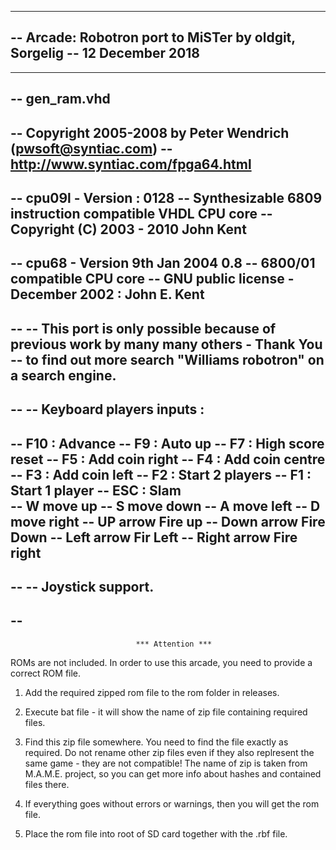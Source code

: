 ---------------------------------------------------------------------------------
-- Arcade: Robotron port to MiSTer by oldgit, Sorgelig
-- 12 December 2018
-- 
---------------------------------------------------------------------------------
-- gen_ram.vhd
-------------------------------- 
-- Copyright 2005-2008 by Peter Wendrich (pwsoft@syntiac.com)
-- http://www.syntiac.com/fpga64.html
---------------------------------------------------------------------------------
-- cpu09l - Version : 0128
-- Synthesizable 6809 instruction compatible VHDL CPU core
-- Copyright (C) 2003 - 2010 John Kent
---------------------------------------------------------------------------------
-- cpu68 - Version 9th Jan 2004 0.8
-- 6800/01 compatible CPU core 
-- GNU public license - December 2002 : John E. Kent
---------------------------------------------------------------------------------
--
-- This port is only possible because of previous work by many many others - Thank You
-- to find out more search "Williams robotron" on a search engine.  
-- 
-- 
-- Keyboard players inputs :
--
--   F10 : Advance
--   F9  : Auto up
--   F7  : High score reset
--   F5  : Add coin right
--   F4  : Add coin centre
--   F3  : Add coin left
--   F2  : Start 2 players
--   F1  : Start 1 player
--   ESC : Slam  
--   W move up
--   S move down
--   A move left
--   D move right
--   UP arrow Fire up
--   Down arrow Fire Down
--	 Left arrow Fir Left
-- 	 Right arrow Fire right
--
--
-- Joystick support.
-- 
-- 
---------------------------------------------------------------------------------

                                *** Attention ***

ROMs are not included. In order to use this arcade, you need to provide a correct ROM file.

1) Add the required zipped rom file to the rom folder in releases.

2) Execute bat file - it will show the name of zip file containing required files.

3) Find this zip file somewhere. You need to find the file exactly as required.
   Do not rename other zip files even if they also replresent the same game - they are not compatible!
   The name of zip is taken from M.A.M.E. project, so you can get more info about
   hashes and contained files there.

4) If everything goes without errors or warnings, then you will get the rom file.

6) Place the rom file into root of SD card together with the .rbf file.
